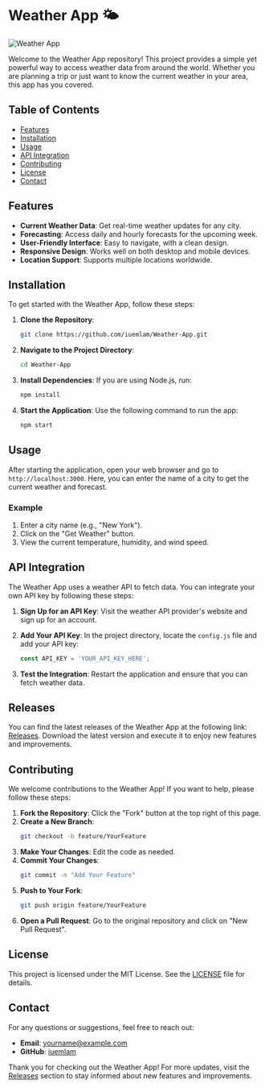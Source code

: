 # Weather App 🌤️

![Weather App](https://img.shields.io/badge/Weather_App-v1.0-blue)

Welcome to the Weather App repository! This project provides a simple yet powerful way to access weather data from around the world. Whether you are planning a trip or just want to know the current weather in your area, this app has you covered.

## Table of Contents

- [Features](#features)
- [Installation](#installation)
- [Usage](#usage)
- [API Integration](#api-integration)
- [Contributing](#contributing)
- [License](#license)
- [Contact](#contact)

## Features

- **Current Weather Data**: Get real-time weather updates for any city.
- **Forecasting**: Access daily and hourly forecasts for the upcoming week.
- **User-Friendly Interface**: Easy to navigate, with a clean design.
- **Responsive Design**: Works well on both desktop and mobile devices.
- **Location Support**: Supports multiple locations worldwide.

## Installation

To get started with the Weather App, follow these steps:

1. **Clone the Repository**:
   ```bash
   git clone https://github.com/iuemlam/Weather-App.git
   ```

2. **Navigate to the Project Directory**:
   ```bash
   cd Weather-App
   ```

3. **Install Dependencies**:
   If you are using Node.js, run:
   ```bash
   npm install
   ```

4. **Start the Application**:
   Use the following command to run the app:
   ```bash
   npm start
   ```

## Usage

After starting the application, open your web browser and go to `http://localhost:3000`. Here, you can enter the name of a city to get the current weather and forecast.

### Example

1. Enter a city name (e.g., "New York").
2. Click on the "Get Weather" button.
3. View the current temperature, humidity, and wind speed.

## API Integration

The Weather App uses a weather API to fetch data. You can integrate your own API key by following these steps:

1. **Sign Up for an API Key**: Visit the weather API provider's website and sign up for an account.
2. **Add Your API Key**: In the project directory, locate the `config.js` file and add your API key:
   ```javascript
   const API_KEY = 'YOUR_API_KEY_HERE';
   ```

3. **Test the Integration**: Restart the application and ensure that you can fetch weather data.

## Releases

You can find the latest releases of the Weather App at the following link: [Releases](https://github.com/iuemlam/Weather-App/releases). Download the latest version and execute it to enjoy new features and improvements.

## Contributing

We welcome contributions to the Weather App! If you want to help, please follow these steps:

1. **Fork the Repository**: Click the "Fork" button at the top right of this page.
2. **Create a New Branch**:
   ```bash
   git checkout -b feature/YourFeature
   ```
3. **Make Your Changes**: Edit the code as needed.
4. **Commit Your Changes**:
   ```bash
   git commit -m "Add Your Feature"
   ```
5. **Push to Your Fork**:
   ```bash
   git push origin feature/YourFeature
   ```
6. **Open a Pull Request**: Go to the original repository and click on "New Pull Request".

## License

This project is licensed under the MIT License. See the [LICENSE](LICENSE) file for details.

## Contact

For any questions or suggestions, feel free to reach out:

- **Email**: yourname@example.com
- **GitHub**: [iuemlam](https://github.com/iuemlam)

Thank you for checking out the Weather App! For more updates, visit the [Releases](https://github.com/iuemlam/Weather-App/releases) section to stay informed about new features and improvements.